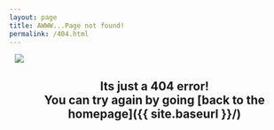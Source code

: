 ```yaml
---
layout: page
title: AWWW...Page not found!
permalink: /404.html
---
```


<style type="text/css" media="screen">
  .container {
  margin: 0 auto;
  max-width: 740px;
  padding: 0 10px;
  width: 100%;
  display: flex;
  flex-direction: column;
  flex-grow: 1;
  text-align: center;
  }
  h1 {
    margin: 30px 0;
    font-size: 5em;
    line-height: 1;
    letter-spacing: -1px;
  }
</style>

<div class="container">
<img src="https://images.squarespace-cdn.com/content/v1/51cdafc4e4b09eb676a64e68/1470175715831-NUJOMI6VW13ZNT1MI0VB/image-asset.jpeg?format=300w" class="center">
<h2>
Its just a 404 error! <br>
You can try again by going [back to the homepage]({{ site.baseurl }}/)
</h2>
</div>
